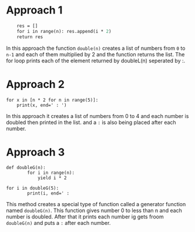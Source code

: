 # Approach 1

```def doubleL(n):
    res = [] 
    for i in range(n): res.append(i * 2) 
    return res
```

In this approach the function `double(n)` creates a list of numbers from `0` to `n-1` and each of them multiplied by 2 and the function returns the list. The for loop prints each of the element returned by doubleL(n) seperated by :.

# Approach 2
```
for x in [n * 2 for n in range(5)]:
    print(x, end=' : ')
```

In this approach it creates a list of numbers from 0 to 4 and each number is doubled then printed in the list. and a `:` is also being placed after each number.

# Approach 3
```
def doubleG(n):
        for i in range(n):
            yield i * 2

for i in doubleG(5):
        print(i, end=' : 
```
This method creates a special type of function called a generator function named `doubleG(n)`. This function gives number 0 to less than n and each number is doubled. After that it prints each number ig gets froom `doubleG(n)` and puts a `:` after each number.
